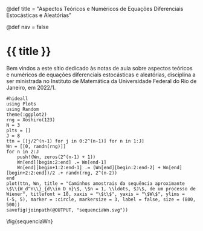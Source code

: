 @def title = "Aspectos Teóricos e Numéricos de Equações Diferenciais Estocásticas e Aleatórias"

@def nav = false
# {{ title }}

Bem vindos a este sítio dedicado às notas de aula sobre aspectos teóricos e numéricos de equações diferenciais estocásticas e aleatórias, disciplina a ser ministrada no Instituto de Matemática da Universidade Federal do Rio de Janeiro, em 2022/1.

```julia:sequenciaWn
#hideall
using Plots
using Random
theme(:ggplot2)
rng = Xoshiro(123)
N = 3
plts = []
J = 8
ttn = [[j/2^(n-1) for j in 0:2^(n-1)] for n in 1:J]
Wn = [[0, randn(rng)]]
for n in 2:J
    push!(Wn, zeros(2^(n-1) + 1))
    Wn[end][begin:2:end] .= Wn[end-1]
    Wn[end][begin+1:2:end-1] .= (Wn[end][begin:2:end-2] + Wn[end][begin+2:2:end])/2 .+ randn(rng, 2^(n-2))
end
plot(ttn, Wn, title = "Caminhos amostrais da sequência aproximante \$\\{W_d^n\\}_{d\\in D_n}\$, \$n = 1, \\ldots, $J\$, de um processo de Wiener", titlefont = 10, xaxis = "\$t\$", yaxis = "\$W\$", ylims = (-5, 5), marker = :circle, markersize = 3, label = false, size = (800, 500))
savefig(joinpath(@OUTPUT, "sequenciaWn.svg"))
```
\fig{sequenciaWn}